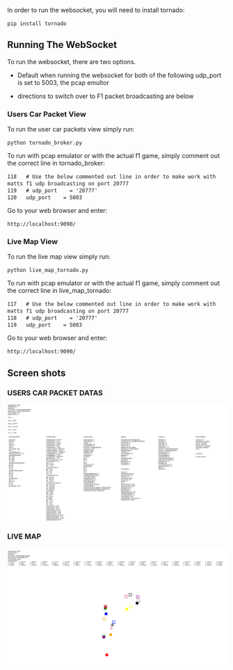 In order to run the websocket, you will need to install tornado:

    pip install tornado

## Running The WebSocket

To run the websocket, there are two options.

* Default when running the websocket for both of the following udp_port is set to 5003, the pcap emultor

* directions to switch over to F1 packet broadcasting are below

### Users Car Packet View

To run the user car packets view simply run:

    python tornado_broker.py

To run with pcap emulator or with the actual f1 game, simply comment out the correct line in tornado_broker:

    118   # Use the below commented out line in order to make work with matts f1 udp broadcasting on port 20777
    119   # udp_port    = '20777'
    120   udp_port    = 5003

Go to your web browser and enter:

    http://localhost:9090/


### Live Map View

To run the live map view simply run:

    python live_map_tornado.py

To run with pcap emulator or with the actual f1 game, simply comment out the correct line in live_map_tornado:

    117   # Use the below commented out line in order to make work with matts f1 udp broadcasting on port 20777
    118   # udp_port    = '20777'
    119   udp_port    = 5003

Go to your web browser and enter:

    http://localhost:9090/




## Screen shots
### USERS CAR PACKET DATAS
![MENU](./screenshots/user_car_packet_view.png)

### LIVE MAP
![MENU](./screenshots/live_map_view_screenshot.png)
